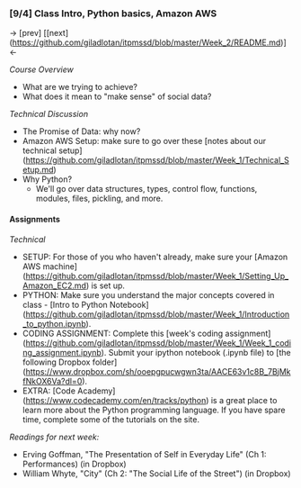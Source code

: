 ### [9/4] Class Intro, Python basics, Amazon AWS
-> [prev]  [[next] (https://github.com/giladlotan/itpmssd/blob/master/Week_2/README.md)] <-

_Course Overview_
- What are we trying to achieve?
- What does it mean to "make sense" of social data?

_Technical Discussion_
- The Promise of Data: why now?
- Amazon AWS Setup: make sure to go over these [notes about our technical setup] (https://github.com/giladlotan/itpmssd/blob/master/Week_1/Technical_Setup.md)
- Why Python?
    - We'll go over data structures, types, control flow, functions, modules, files, pickling, and more.

#### Assignments

_Technical_
- SETUP: For those of you who haven't already, make sure your [Amazon AWS machine] (https://github.com/giladlotan/itpmssd/blob/master/Week_1/Setting_Up_Amazon_EC2.md) is set up.
- PYTHON: Make sure you understand the major concepts covered in class - [Intro to Python Notebook] (https://github.com/giladlotan/itpmssd/blob/master/Week_1/Introduction_to_python.ipynb). 
- CODING ASSIGNMENT: Complete this [week's coding assignment] (https://github.com/giladlotan/itpmssd/blob/master/Week_1/Week_1_coding_assignment.ipynb). Submit your ipython notebook (.ipynb file) to [the following Dropbox folder] (https://www.dropbox.com/sh/ooepgpucwgwn3ta/AACE63v1c8B_7BjMkfNkOX6Va?dl=0).
- EXTRA: [Code Academy] (https://www.codecademy.com/en/tracks/python) is a great place to learn more about the Python programming language. If you have spare time, complete some of the tutorials on the site.

_Readings for next week:_
- Erving Goffman, "The Presentation of Self in Everyday Life" (Ch 1: Performances) (in Dropbox)
- William Whyte, "City" (Ch 2: "The Social Life of the Street") (in Dropbox)

